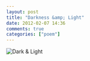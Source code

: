 ```yaml
---
layout: post
title: "Darkness &amp; Light"
date: 2012-02-07 14:36
comments: true
categories: ["poem"]
---
```

![Dark & Light](http://f.cl.ly/items/2d0g2v3H3i0V0o1t2O0d/light-dark.png)